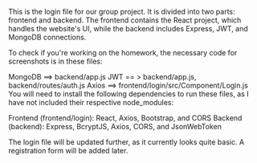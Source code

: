 This is the login file for our group project. It is divided into two parts: frontend and backend. The frontend contains the React project, which handles the website's UI, while the backend includes Express, JWT, and MongoDB connections.

To check if you're working on the homework, the necessary code for screenshots is in these files:

MongoDB ==> backend/app.js
JWT == > backend/app.js, backend/routes/auth.js
Axios ==> frontend/login/src/Component/Login.js
You will need to install the following dependencies to run these files, as I have not included their respective node_modules:

Frontend (frontend/login): React, Axios, Bootstrap, and CORS
Backend (backend): Express, BcryptJS, Axios, CORS, and JsonWebToken

The login file will be updated further, as it currently looks quite basic. A registration form will be added later.
